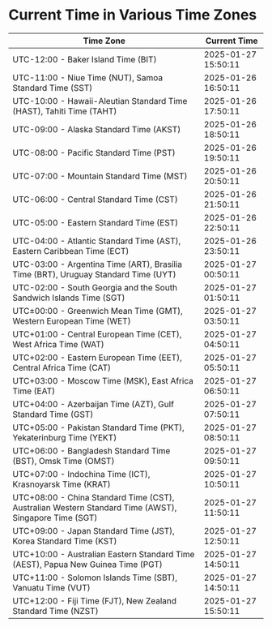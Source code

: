 # Current Time in Various Time Zones

| Time Zone | Current Time |
|-----------|--------------|
| UTC-12:00 - Baker Island Time (BIT) | 2025-01-27 15:50:11 |
| UTC-11:00 - Niue Time (NUT), Samoa Standard Time (SST) | 2025-01-26 16:50:11 |
| UTC-10:00 - Hawaii-Aleutian Standard Time (HAST), Tahiti Time (TAHT) | 2025-01-26 17:50:11 |
| UTC-09:00 - Alaska Standard Time (AKST) | 2025-01-26 18:50:11 |
| UTC-08:00 - Pacific Standard Time (PST) | 2025-01-26 19:50:11 |
| UTC-07:00 - Mountain Standard Time (MST) | 2025-01-26 20:50:11 |
| UTC-06:00 - Central Standard Time (CST) | 2025-01-26 21:50:11 |
| UTC-05:00 - Eastern Standard Time (EST) | 2025-01-26 22:50:11 |
| UTC-04:00 - Atlantic Standard Time (AST), Eastern Caribbean Time (ECT) | 2025-01-26 23:50:11 |
| UTC-03:00 - Argentina Time (ART), Brasília Time (BRT), Uruguay Standard Time (UYT) | 2025-01-27 00:50:11 |
| UTC-02:00 - South Georgia and the South Sandwich Islands Time (SGT) | 2025-01-27 01:50:11 |
| UTC±00:00 - Greenwich Mean Time (GMT), Western European Time (WET) | 2025-01-27 03:50:11 |
| UTC+01:00 - Central European Time (CET), West Africa Time (WAT) | 2025-01-27 04:50:11 |
| UTC+02:00 - Eastern European Time (EET), Central Africa Time (CAT) | 2025-01-27 05:50:11 |
| UTC+03:00 - Moscow Time (MSK), East Africa Time (EAT) | 2025-01-27 06:50:11 |
| UTC+04:00 - Azerbaijan Time (AZT), Gulf Standard Time (GST) | 2025-01-27 07:50:11 |
| UTC+05:00 - Pakistan Standard Time (PKT), Yekaterinburg Time (YEKT) | 2025-01-27 08:50:11 |
| UTC+06:00 - Bangladesh Standard Time (BST), Omsk Time (OMST) | 2025-01-27 09:50:11 |
| UTC+07:00 - Indochina Time (ICT), Krasnoyarsk Time (KRAT) | 2025-01-27 10:50:11 |
| UTC+08:00 - China Standard Time (CST), Australian Western Standard Time (AWST), Singapore Time (SGT) | 2025-01-27 11:50:11 |
| UTC+09:00 - Japan Standard Time (JST), Korea Standard Time (KST) | 2025-01-27 12:50:11 |
| UTC+10:00 - Australian Eastern Standard Time (AEST), Papua New Guinea Time (PGT) | 2025-01-27 14:50:11 |
| UTC+11:00 - Solomon Islands Time (SBT), Vanuatu Time (VUT) | 2025-01-27 14:50:11 |
| UTC+12:00 - Fiji Time (FJT), New Zealand Standard Time (NZST) | 2025-01-27 15:50:11 |
